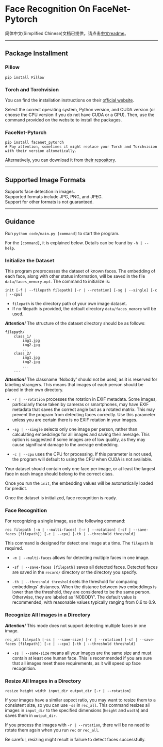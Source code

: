 # Face Recognition On FaceNet-Pytorch

简体中文(Simplified Chinese)文档已提供，请点击[中文readme](readme_zh.md)。

---
## Package Installment
### Pillow
```
pip install Pillow
```
### Torch and Torchvision
You can find the installation instructions on their [official website](https://pytorch.org/get-started/locally/).

Select the correct operating system, Python version, and CUDA version (or choose the CPU version if you do not have CUDA or a GPU).
Then, use the command provided on the website to install the packages.

### FaceNet-Pytorch
```
pip install facenet_pytorch
# Pay attention, sometimes it might replace your Torch and Torchvision with their version altomatically.
```
Alternatively, you can download it from [their repository](https://github.com/timesler/facenet-pytorch/releases).

---

## Supported Image Formats
Supports face detection in images.  
Supported formats include JPG, PNG, and JPEG.  
Support for other formats is not guaranteed.

---

## Guidance
Run `python code/main.py [command]` to start the program.

For the `[command]`, it is explained below.
Details can be found by `-h | --help`.

### **Initialize the Dataset**  
This program preprocesses the dataset of known faces. 
The embedding of each face, along with other status information, 
will be saved in the file `data/faces_memory.mpt`. 
The command to initialize is:
```
init [-f | --filepath filepath] [-r | --rotation] [-sg | --single] [-c | --cpu]
```
- `filepath` is the directory path of your own image dataset.
- If no filepath is provided, the default directory `data/faces_memory` will be used.


***Attention!*** The structure of the dataset directory should be as follows:
```
filepath/
    class_1/
        img1.jpg
        img2.jpg
        ...
    class_2/
        img1.jpg
        img2.jpg
        ...
    ...
```
***Attention!*** The classname 'Nobody' should not be used, 
as it is reserved for labeling strangers. 
This means that images of each person should be placed in their own directory.

- `-r | --rotation` processes the rotation in EXIF metadata. 
Some images, particularly those taken by cameras or smartphones, 
may have EXIF metadata that saves the correct angle but as a rotated matrix. 
This may prevent the program from detecting faces correctly. 
Use this parameter unless you are certain there is no EXIF rotation in your images.

- `-sg | --single` selects only one image per person, 
rather than calculating embeddings for all images and saving their average. 
This option is suggested if some images are of low quality, 
as they may cause significant damage to the average embedding.

- `-c | --cpu` uses the CPU for processing. If this parameter is not used, 
the program will default to using the CPU when CUDA is not available.

Your dataset should contain only one face per image, 
or at least the largest face in each image should belong to the correct class.

Once you run the `init`, the embedding values will be automatically loaded for predict.

Once the dataset is initialized, face recognition is ready.

### **Face Recognition**  
For recognizing a single image, use the following command:
```
rec filepath [-m | --multi-faces] [-r | --rotation] [-sf | --save-faces [filepath]] [-c | --cpu] [-th | --threshold threshold]
```
This command is designed for detect one image at a time.
The `filepath` is required.

- `-m | --multi-faces` allows for detecting multiple faces in one image.

- `-sf | --save-faces [filepath]` saves all detected faces. 
Detected faces are saved in the `record/` directory or the directory you specify.

- `-th | --threshold threshold` sets the threshold for comparing embeddings' distances. 
When the distance between two embeddings is lower than the threshold, 
they are considered to be the same person. 
Otherwise, they are labeled as 'NOBODY'. 
The default value is recommended, with reasonable values typically ranging from 0.6 to 0.9.

### **Recognize All Images in a Directory**
***Attention!*** This mode does not support detecting multiple faces in one image.

```
rec_all filepath [-ss | --same-size] [-r | --rotation] [-sf | --save-faces [filepath]] [-c | --cpu] [-th | --threshold threshold]
```

- `-ss | --same-size` means all your images are the same size and must contain at least one human face. 
This is recommended if you are sure that all images meet these requirements, as it will speed up face recognition.

### **Resize All Images in a Directory**

```
resize height width input_dir output_dir [-r | --rotation]
```

If your images have a similar aspect ratio, you may want to resize them to a consistent size, so you can use `-ss` in `rec_all`. 
This command resizes all images in `input_dir` to the specified dimensions (`height` and `width`) and saves them in `output_dir`.

If you process the images with `-r | --rotation`, 
there will be no need to rotate them again when you run `rec` or `rec_all`.

Be careful, resizing might result in failure to detect faces successfully.
